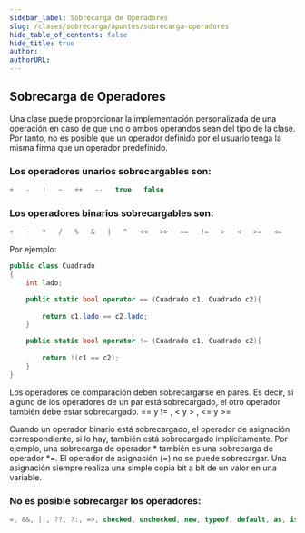 ```yaml
---
sidebar_label: Sobrecarga de Operadores
slug: /clases/sobrecarga/apuntes/sobrecarga-operadores
hide_table_of_contents: false
hide_title: true
author: 
authorURL: 
---
```

## Sobrecarga de Operadores

Una clase puede proporcionar la implementación personalizada de una operación en caso de que uno o ambos operandos sean del tipo de la clase.  Por tanto, no es posible que un operador definido por el usuario tenga la misma firma que un operador predefinido.


### Los operadores unarios sobrecargables son:
```csharp
+   -   !   ~   ++   --   true   false 
```


### Los operadores binarios sobrecargables son:
```csharp
+   -   *   /   %   &   |   ^   <<   >>   ==   !=   >   <   >=   <=
```
Por ejemplo:

```csharp
public class Cuadrado
{
	int lado;

	public static bool operator == (Cuadrado c1, Cuadrado c2){
	
	    return c1.lado == c2.lado;
    }

    public static bool operator != (Cuadrado c1, Cuadrado c2){
	
	    return !(c1 == c2);
    }
}
```
Los operadores de comparación deben sobrecargarse en pares. Es decir, si alguno de los operadores de un par está sobrecargado, el otro operador también debe estar sobrecargado. == y != , < y > , <= y  >=


Cuando un operador binario está sobrecargado, el operador de asignación correspondiente, si lo hay, también está sobrecargado implícitamente. Por ejemplo, una sobrecarga de operador * también es una sobrecarga de operador *=. El operador de asignación (=) no se puede sobrecargar. Una asignación siempre realiza una simple copia bit a bit de un valor en una variable.




### No es posible sobrecargar los operadores:
```csharp
=, &&, ||, ??, ?:, =>, checked, unchecked, new, typeof, default, as, is
```

